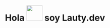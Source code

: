 <h1 align="center">Hola  <img src="https://emojis.slackmojis.com/emojis/images/1577305505/7373/hand_wave.gif?1577305505" width="50"> 
    soy Lauty.dev  </h1> 

